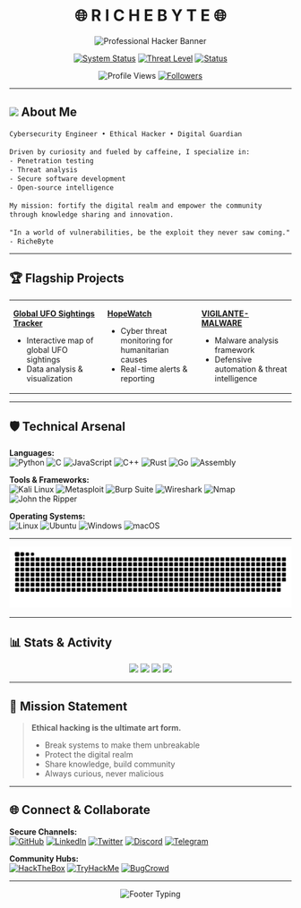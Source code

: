 # <div align="center">🌐 **R I C H E B Y T E** 🌐</div>

<div align="center">

![Professional Hacker Banner](https://readme-typing-svg.herokuapp.com/?font=Orbitron&size=40&duration=2000&pause=300&color=00FF41&center=true&vCenter=true&multiline=true&width=800&height=120&lines=CYBERSECURITY+ENGINEER;ETHICAL+HACKER+%7C+DIGITAL+DEFENDER;OPEN+SOURCE+ADVOCATE;CREATING+SECURE+SYSTEMS+FOR+A+CONNECTED+WORLD)

[![System Status](https://img.shields.io/badge/SYSTEM-OPERATIONAL-00FF41?style=for-the-badge&labelColor=000000&logo=matrix&logoColor=00FF41)](https://github.com/RicheByte)
[![Threat Level](https://img.shields.io/badge/THREAT_LEVEL-BENEVOLENT-00FF41?style=for-the-badge&labelColor=FF0000&logo=shield&logoColor=white)](https://github.com/RicheByte)
[![Status](https://img.shields.io/badge/STATUS-DEFENDING_THE_REALM-00FF41?style=for-the-badge&labelColor=000000&logo=hackaday&logoColor=00FF41)](https://github.com/RicheByte)

![Profile Views](https://komarev.com/ghpvc/?username=RicheByte&label=NEURAL%20CONNECTIONS&color=00ff41&style=for-the-badge&abbreviated=true)
[![Followers](https://img.shields.io/github/followers/RicheByte?label=ALLIES&style=for-the-badge&color=00FF41&labelColor=000000)](https://github.com/RicheByte)

</div>

---

## <img src="https://media.giphy.com/media/WUlplcMpOCEmTGBtBW/giphy.gif" width="40"> **About Me**

```text
Cybersecurity Engineer • Ethical Hacker • Digital Guardian

Driven by curiosity and fueled by caffeine, I specialize in:
- Penetration testing
- Threat analysis
- Secure software development
- Open-source intelligence

My mission: fortify the digital realm and empower the community through knowledge sharing and innovation.

"In a world of vulnerabilities, be the exploit they never saw coming."  
- RicheByte
```

---

## 🏆 **Flagship Projects**

<table>
<tr>
<td width="33%">
  
**[Global UFO Sightings Tracker](https://github.com/RicheByte/Global-UFO-Sightings-Tracker)**
- Interactive map of global UFO sightings
- Data analysis & visualization

</td>
<td width="33%">

**[HopeWatch](https://github.com/RicheByte/HopeWatch)**
- Cyber threat monitoring for humanitarian causes
- Real-time alerts & reporting

</td>
<td width="33%">

**[VIGILANTE-MALWARE](https://github.com/RicheByte/VIGILANTE-MALWARE)**
- Malware analysis framework
- Defensive automation & threat intelligence

</td>
</tr>
</table>

---

## 🛡️ **Technical Arsenal**

**Languages:**  
![Python](https://img.shields.io/badge/Python-FFD43B?style=for-the-badge&logo=python&logoColor=blue)
![C](https://img.shields.io/badge/C-A8B9CC?style=for-the-badge&logo=c&logoColor=black)
![JavaScript](https://img.shields.io/badge/JavaScript-323330?style=for-the-badge&logo=javascript&logoColor=F7DF1E)
![C++](https://img.shields.io/badge/C%2B%2B-00599C?style=for-the-badge&logo=c%2B%2B&logoColor=white)
![Rust](https://img.shields.io/badge/Rust-000000?style=for-the-badge&logo=rust&logoColor=white)
![Go](https://img.shields.io/badge/Go-00ADD8?style=for-the-badge&logo=go&logoColor=white)
![Assembly](https://img.shields.io/badge/Assembly-525252?style=for-the-badge&logo=assemblyscript&logoColor=white)

**Tools & Frameworks:**  
![Kali Linux](https://img.shields.io/badge/Kali_Linux-557C94?style=for-the-badge&logo=kali-linux&logoColor=white)
![Metasploit](https://img.shields.io/badge/Metasploit-2596CD?style=for-the-badge&logo=metasploit&logoColor=white)
![Burp Suite](https://img.shields.io/badge/Burp_Suite-FF6633?style=for-the-badge&logo=burp-suite&logoColor=white)
![Wireshark](https://img.shields.io/badge/Wireshark-1679A7?style=for-the-badge&logo=wireshark&logoColor=white)
![Nmap](https://img.shields.io/badge/Nmap-4682B4?style=for-the-badge&logo=nmap&logoColor=white)
![John the Ripper](https://img.shields.io/badge/John_the_Ripper-8B0000?style=for-the-badge&logo=john-the-ripper&logoColor=white)

**Operating Systems:**  
![Linux](https://img.shields.io/badge/Linux-FCC624?style=for-the-badge&logo=linux&logoColor=black)
![Ubuntu](https://img.shields.io/badge/Ubuntu-E95420?style=for-the-badge&logo=ubuntu&logoColor=white)
![Windows](https://img.shields.io/badge/Windows-0078D6?style=for-the-badge&logo=windows&logoColor=white)
![macOS](https://img.shields.io/badge/macOS-000000?style=for-the-badge&logo=macos&logoColor=white)

---

<div align="center"> <img src="https://raw.githubusercontent.com/platane/platane/output/github-contribution-grid-snake-dark.svg" alt="Snake animation" /> </div>

---

## 📊 **Stats & Activity**

<div align="center">
<img height="180em" src="https://github-readme-stats.vercel.app/api?username=RicheByte&show_icons=true&theme=radical&include_all_commits=true&count_private=true&hide_border=true&bg_color=0d1117&title_color=00ff41&icon_color=ff6600&text_color=ffffff&ring_color=00ff41"/>
<img height="180em" src="https://github-readme-stats.vercel.app/api/top-langs/?username=RicheByte&layout=compact&langs_count=16&theme=radical&hide_border=true&bg_color=0d1117&title_color=00ff41&text_color=ffffff"/>
<img src="https://github-readme-streak-stats.herokuapp.com/?user=RicheByte&theme=radical&hide_border=true&background=0d1117&stroke=00ff41&ring=00ff41&fire=ff6600&currStreakLabel=00ff41&dates=ffffff"/>
<img src="https://github-readme-activity-graph.vercel.app/graph?username=RicheByte&bg_color=0d1117&color=00ff41&line=ff6600&point=ffffff&area=true&hide_border=true&custom_title=Neural%20Activity%20Matrix"/>
</div>

---

## 🎯 **Mission Statement**

> **Ethical hacking is the ultimate art form.**
>
> - Break systems to make them unbreakable  
> - Protect the digital realm  
> - Share knowledge, build community  
> - Always curious, never malicious

---

## 🌐 **Connect & Collaborate**

**Secure Channels:**  
[![GitHub](https://img.shields.io/badge/GitHub-100000?style=for-the-badge&logo=github&logoColor=white)](https://github.com/RicheByte)
[![LinkedIn](https://img.shields.io/badge/LinkedIn-0077B5?style=for-the-badge&logo=linkedin&logoColor=white)](https://linkedin.com/in/richebyte)
[![Twitter](https://img.shields.io/badge/Twitter-1DA1F2?style=for-the-badge&logo=twitter&logoColor=white)](https://twitter.com/richebyte)
[![Discord](https://img.shields.io/badge/Discord-5865F2?style=for-the-badge&logo=discord&logoColor=white)](https://discord.gg/richebyte)
[![Telegram](https://img.shields.io/badge/Telegram-2CA5E0?style=for-the-badge&logo=telegram&logoColor=white)](https://t.me/richebyte)

**Community Hubs:**  
[![HackTheBox](https://img.shields.io/badge/HackTheBox-9FEF00?style=for-the-badge&logo=hackthebox&logoColor=black)](https://hackthebox.com/)
[![TryHackMe](https://img.shields.io/badge/TryHackMe-212C42?style=for-the-badge&logo=tryhackme&logoColor=white)](https://tryhackme.com/)
[![BugCrowd](https://img.shields.io/badge/BugCrowd-F26724?style=for-the-badge&logo=bugcrowd&logoColor=white)](https://bugcrowd.com/)

---

<div align="center">

<img src="https://readme-typing-svg.herokuapp.com?font=Orbitron&size=25&duration=4000&pause=1000&color=00FF41&center=true&vCenter=true&width=600&lines=STAY+CURIOUS+%7C+STAY+ETHICAL;HACK+THE+PLANET+%7C+RESPONSIBLY;BREAK+BARRIERS+%7C+NOT+SYSTEMS" alt="Footer Typing" />

</div>
